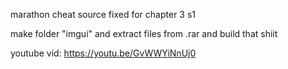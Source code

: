
marathon cheat source fixed for chapter 3 s1

make folder "imgui" and extract files from .rar and build that shiit

youtube vid: https://youtu.be/GvWWYiNnUj0
